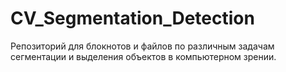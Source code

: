 # CV_Segmentation_Detection

Репозиторий для блокнотов и файлов по различным задачам сегментации и выделения объектов в компьютерном зрении.
